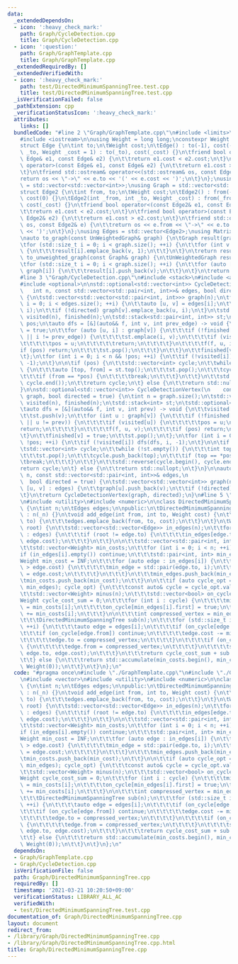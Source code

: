 ```yaml
---
data:
  _extendedDependsOn:
  - icon: ':heavy_check_mark:'
    path: Graph/CycleDetection.cpp
    title: Graph/CycleDetection.cpp
  - icon: ':question:'
    path: Graph/GraphTemplate.cpp
    title: Graph/GraphTemplate.cpp
  _extendedRequiredBy: []
  _extendedVerifiedWith:
  - icon: ':heavy_check_mark:'
    path: test/DirectedMinimumSpanningTree.test.cpp
    title: test/DirectedMinimumSpanningTree.test.cpp
  _isVerificationFailed: false
  _pathExtension: cpp
  _verificationStatusIcon: ':heavy_check_mark:'
  attributes:
    links: []
  bundledCode: "#line 2 \"Graph/GraphTemplate.cpp\"\n#include <limits>\n#include <vector>\n\
    #include <iostream>\n\nusing Weight = long long;\nconstexpr Weight INF = std::numeric_limits<Weight>::max();\n\
    struct Edge {\n\tint to;\n\tWeight cost;\n\tEdge() : to(-1), cost(-1) {}\n\tEdge(int\
    \ _to, Weight _cost = 1) : to(_to), cost(_cost) {}\n\tfriend bool operator<(const\
    \ Edge& e1, const Edge& e2) {\n\t\treturn e1.cost < e2.cost;\n\t}\n\tfriend bool\
    \ operator>(const Edge& e1, const Edge& e2) {\n\t\treturn e1.cost > e2.cost;\n\
    \t}\n\tfriend std::ostream& operator<<(std::ostream& os, const Edge& e) {\n\t\t\
    return os << \"->\" << e.to << '(' << e.cost << ')';\n\t}\n};\nusing UnWeightedGraph\
    \ = std::vector<std::vector<int>>;\nusing Graph = std::vector<std::vector<Edge>>;\n\
    struct Edge2 {\n\tint from, to;\n\tWeight cost;\n\tEdge2() : from(-1), to(-1),\
    \ cost(0) {}\n\tEdge2(int _from, int _to, Weight _cost) : from(_from), to(_to),\
    \ cost(_cost) {}\n\tfriend bool operator<(const Edge2& e1, const Edge2& e2) {\n\
    \t\treturn e1.cost < e2.cost;\n\t}\n\tfriend bool operator>(const Edge2& e1, const\
    \ Edge2& e2) {\n\t\treturn e1.cost > e2.cost;\n\t}\n\tfriend std::ostream& operator<<(std::ostream&\
    \ os, const Edge2& e) {\n\t\treturn os << e.from << \"->\" << e.to << '(' << e.cost\
    \ << ')';\n\t}\n};\nusing Edges = std::vector<Edge2>;\nusing Matrix = std::vector<std::vector<Weight>>;\n\
    \nauto to_graph(const UnWeightedGraph& graph) {\n\tGraph result(graph.size());\n\
    \tfor (std::size_t i = 0; i < graph.size(); ++i) {\n\t\tfor (int v : graph[i])\
    \ {\n\t\t\tresult[i].emplace_back(v, 1);\n\t\t}\n\t}\n\treturn result;\n}\nauto\
    \ to_unweighted_graph(const Graph& graph) {\n\tUnWeightedGraph result(graph.size());\n\
    \tfor (std::size_t i = 0; i < graph.size(); ++i) {\n\t\tfor (auto [v, cost] :\
    \ graph[i]) {\n\t\t\tresult[i].push_back(v);\n\t\t}\n\t}\n\treturn result;\n}\n\
    #line 3 \"Graph/CycleDetection.cpp\"\n#include <stack>\n#include <algorithm>\n\
    #include <optional>\n\nstd::optional<std::vector<int>> CycleDetectionEdge(\n \
    \   int n, const std::vector<std::pair<int, int>>& edges, bool directed = true)\
    \ {\n\tstd::vector<std::vector<std::pair<int, int>>> graph(n);\n\tfor (std::size_t\
    \ i = 0; i < edges.size(); ++i) {\n\t\tauto [u, v] = edges[i];\n\t\tgraph[u].emplace_back(v,\
    \ i);\n\t\tif (!directed) graph[v].emplace_back(u, i);\n\t}\n\tstd::vector<bool>\
    \ visited(n), finished(n);\n\tstd::stack<std::pair<int, int>> st;\n\tstd::optional<int>\
    \ pos;\n\tauto dfs = [&](auto&& f, int v, int prev_edge) -> void {\n\t\tvisited[v]\
    \ = true;\n\t\tfor (auto [u, i] : graph[v]) {\n\t\t\tif (!finished[u] && (directed\
    \ || i != prev_edge)) {\n\t\t\t\tst.emplace(i, v);\n\t\t\t\tif (visited[u]) {\n\
    \t\t\t\t\tpos = u;\n\t\t\t\t\treturn;\n\t\t\t\t}\n\t\t\t\tf(f, u, i);\n\t\t\t\t\
    if (pos) return;\n\t\t\t\tst.pop();\n\t\t\t}\n\t\t}\n\t\tfinished[v] = true;\n\
    \t};\n\tfor (int i = 0; i < n && !pos; ++i) {\n\t\tif (!visited[i]) dfs(dfs, i,\
    \ -1);\n\t}\n\n\tif (pos) {\n\t\tstd::vector<int> cycle;\n\t\twhile (!st.empty())\
    \ {\n\t\t\tauto [top, from] = st.top();\n\t\t\tst.pop();\n\t\t\tcycle.push_back(top);\n\
    \t\t\tif (from == *pos) {\n\t\t\t\tbreak;\n\t\t\t}\n\t\t}\n\t\tstd::reverse(cycle.begin(),\
    \ cycle.end());\n\t\treturn cycle;\n\t} else {\n\t\treturn std::nullopt;\n\t}\n\
    }\n\nstd::optional<std::vector<int>> CycleDetectionVertex(\n    const std::vector<std::vector<int>>&\
    \ graph, bool directed = true) {\n\tint n = graph.size();\n\tstd::vector<bool>\
    \ visited(n), finished(n);\n\tstd::stack<int> st;\n\tstd::optional<int> pos;\n\
    \tauto dfs = [&](auto&& f, int v, int prev) -> void {\n\t\tvisited[v] = true;\n\
    \t\tst.push(v);\n\t\tfor (int u : graph[v]) {\n\t\t\tif (!finished[u] && (directed\
    \ || u != prev)) {\n\t\t\t\tif (visited[u]) {\n\t\t\t\t\tpos = u;\n\t\t\t\t\t\
    return;\n\t\t\t\t}\n\t\t\t\tf(f, u, v);\n\t\t\t\tif (pos) return;\n\t\t\t}\n\t\
    \t}\n\t\tfinished[v] = true;\n\t\tst.pop();\n\t};\n\tfor (int i = 0; i < n &&\
    \ !pos; ++i) {\n\t\tif (!visited[i]) dfs(dfs, i, -1);\n\t}\n\n\tif (pos) {\n\t\
    \tstd::vector<int> cycle;\n\t\twhile (!st.empty()) {\n\t\t\tint top = st.top();\n\
    \t\t\tst.pop();\n\t\t\tcycle.push_back(top);\n\t\t\tif (top == *pos) {\n\t\t\t\
    \tbreak;\n\t\t\t}\n\t\t}\n\t\tstd::reverse(cycle.begin(), cycle.end());\n\t\t\
    return cycle;\n\t} else {\n\t\treturn std::nullopt;\n\t}\n}\n\nauto CycleDetectionVertex(int\
    \ n, const std::vector<std::pair<int, int>>& edges,\n                        \
    \  bool directed = true) {\n\tstd::vector<std::vector<int>> graph(n);\n\tfor (auto\
    \ [u, v] : edges) {\n\t\tgraph[u].push_back(v);\n\t\tif (!directed) graph[v].push_back(u);\n\
    \t}\n\treturn CycleDetectionVertex(graph, directed);\n}\n#line 5 \"Graph/DirectedMinimumSpanningTree.cpp\"\
    \n#include <utility>\n#include <numeric>\n\nclass DirectedMinimumSpanningTree\
    \ {\n\tint n;\n\tEdges edges;\n\npublic:\n\tDirectedMinimumSpanningTree(int _n)\
    \ : n(_n) {}\n\tvoid add_edge(int from, int to, Weight cost) {\n\t\tif (from !=\
    \ to) {\n\t\t\tedges.emplace_back(from, to, cost);\n\t\t}\n\t}\n\tWeight solve(int\
    \ root) {\n\t\tstd::vector<std::vector<Edge>> in_edges(n);\n\t\tfor (auto edge\
    \ : edges) {\n\t\t\tif (root != edge.to) {\n\t\t\t\tin_edges[edge.to].emplace_back(edge.from,\
    \ edge.cost);\n\t\t\t}\n\t\t}\n\n\t\tstd::vector<std::pair<int, int>> min_edges;\n\
    \t\tstd::vector<Weight> min_costs;\n\t\tfor (int i = 0; i < n; ++i) {\n\t\t\t\
    if (in_edges[i].empty()) continue;\n\t\t\tstd::pair<int, int> min_edge;\n\t\t\t\
    Weight min_cost = INF;\n\t\t\tfor (auto edge : in_edges[i]) {\n\t\t\t\tif (min_cost\
    \ > edge.cost) {\n\t\t\t\t\tmin_edge = std::pair(edge.to, i);\n\t\t\t\t\tmin_cost\
    \ = edge.cost;\n\t\t\t\t}\n\t\t\t}\n\t\t\tmin_edges.push_back(min_edge);\n\t\t\
    \tmin_costs.push_back(min_cost);\n\t\t}\n\n\t\tif (auto cycle_opt = CycleDetectionEdge(n,\
    \ min_edges); cycle_opt) {\n\t\t\tconst auto& cycle = cycle_opt.value();\n\n\t\
    \t\tstd::vector<Weight> minus(n);\n\t\t\tstd::vector<bool> on_cycle(n);\n\t\t\t\
    Weight cycle_cost_sum = 0;\n\t\t\tfor (int i : cycle) {\n\t\t\t\tminus[min_edges[i].second]\
    \ = min_costs[i];\n\t\t\t\ton_cycle[min_edges[i].first] = true;\n\t\t\t\tcycle_cost_sum\
    \ += min_costs[i];\n\t\t\t}\n\n\t\t\tint compressed_vertex = min_edges[cycle.front()].first;\n\
    \t\t\tDirectedMinimumSpanningTree sub(n);\n\t\t\tfor (std::size_t i = 0; i < edges.size();\
    \ ++i) {\n\t\t\t\tauto edge = edges[i];\n\t\t\t\tif (on_cycle[edge.to]) {\n\t\t\
    \t\t\tif (on_cycle[edge.from]) continue;\n\t\t\t\t\tedge.cost -= minus[edge.to];\n\
    \t\t\t\t\tedge.to = compressed_vertex;\n\t\t\t\t}\n\t\t\t\tif (on_cycle[edge.from])\
    \ {\n\t\t\t\t\tedge.from = compressed_vertex;\n\t\t\t\t}\n\t\t\t\tsub.add_edge(edge.from,\
    \ edge.to, edge.cost);\n\t\t\t}\n\t\t\treturn cycle_cost_sum + sub.solve(root);\n\
    \t\t} else {\n\t\t\treturn std::accumulate(min_costs.begin(), min_costs.end(),\
    \ Weight(0));\n\t\t}\n\t}\n};\n"
  code: "#pragma once\n#include \"./GraphTemplate.cpp\"\n#include \"./Graph/CycleDetection.cpp\"\
    \n#include <vector>\n#include <utility>\n#include <numeric>\n\nclass DirectedMinimumSpanningTree\
    \ {\n\tint n;\n\tEdges edges;\n\npublic:\n\tDirectedMinimumSpanningTree(int _n)\
    \ : n(_n) {}\n\tvoid add_edge(int from, int to, Weight cost) {\n\t\tif (from !=\
    \ to) {\n\t\t\tedges.emplace_back(from, to, cost);\n\t\t}\n\t}\n\tWeight solve(int\
    \ root) {\n\t\tstd::vector<std::vector<Edge>> in_edges(n);\n\t\tfor (auto edge\
    \ : edges) {\n\t\t\tif (root != edge.to) {\n\t\t\t\tin_edges[edge.to].emplace_back(edge.from,\
    \ edge.cost);\n\t\t\t}\n\t\t}\n\n\t\tstd::vector<std::pair<int, int>> min_edges;\n\
    \t\tstd::vector<Weight> min_costs;\n\t\tfor (int i = 0; i < n; ++i) {\n\t\t\t\
    if (in_edges[i].empty()) continue;\n\t\t\tstd::pair<int, int> min_edge;\n\t\t\t\
    Weight min_cost = INF;\n\t\t\tfor (auto edge : in_edges[i]) {\n\t\t\t\tif (min_cost\
    \ > edge.cost) {\n\t\t\t\t\tmin_edge = std::pair(edge.to, i);\n\t\t\t\t\tmin_cost\
    \ = edge.cost;\n\t\t\t\t}\n\t\t\t}\n\t\t\tmin_edges.push_back(min_edge);\n\t\t\
    \tmin_costs.push_back(min_cost);\n\t\t}\n\n\t\tif (auto cycle_opt = CycleDetectionEdge(n,\
    \ min_edges); cycle_opt) {\n\t\t\tconst auto& cycle = cycle_opt.value();\n\n\t\
    \t\tstd::vector<Weight> minus(n);\n\t\t\tstd::vector<bool> on_cycle(n);\n\t\t\t\
    Weight cycle_cost_sum = 0;\n\t\t\tfor (int i : cycle) {\n\t\t\t\tminus[min_edges[i].second]\
    \ = min_costs[i];\n\t\t\t\ton_cycle[min_edges[i].first] = true;\n\t\t\t\tcycle_cost_sum\
    \ += min_costs[i];\n\t\t\t}\n\n\t\t\tint compressed_vertex = min_edges[cycle.front()].first;\n\
    \t\t\tDirectedMinimumSpanningTree sub(n);\n\t\t\tfor (std::size_t i = 0; i < edges.size();\
    \ ++i) {\n\t\t\t\tauto edge = edges[i];\n\t\t\t\tif (on_cycle[edge.to]) {\n\t\t\
    \t\t\tif (on_cycle[edge.from]) continue;\n\t\t\t\t\tedge.cost -= minus[edge.to];\n\
    \t\t\t\t\tedge.to = compressed_vertex;\n\t\t\t\t}\n\t\t\t\tif (on_cycle[edge.from])\
    \ {\n\t\t\t\t\tedge.from = compressed_vertex;\n\t\t\t\t}\n\t\t\t\tsub.add_edge(edge.from,\
    \ edge.to, edge.cost);\n\t\t\t}\n\t\t\treturn cycle_cost_sum + sub.solve(root);\n\
    \t\t} else {\n\t\t\treturn std::accumulate(min_costs.begin(), min_costs.end(),\
    \ Weight(0));\n\t\t}\n\t}\n};\n"
  dependsOn:
  - Graph/GraphTemplate.cpp
  - Graph/CycleDetection.cpp
  isVerificationFile: false
  path: Graph/DirectedMinimumSpanningTree.cpp
  requiredBy: []
  timestamp: '2021-03-21 10:20:50+09:00'
  verificationStatus: LIBRARY_ALL_AC
  verifiedWith:
  - test/DirectedMinimumSpanningTree.test.cpp
documentation_of: Graph/DirectedMinimumSpanningTree.cpp
layout: document
redirect_from:
- /library/Graph/DirectedMinimumSpanningTree.cpp
- /library/Graph/DirectedMinimumSpanningTree.cpp.html
title: Graph/DirectedMinimumSpanningTree.cpp
---
```

